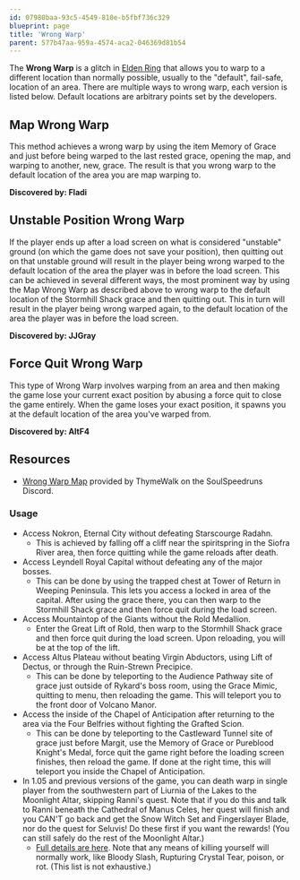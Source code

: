 ```yaml
---
id: 07980baa-93c5-4549-810e-b5fbf736c329
blueprint: page
title: 'Wrong Warp'
parent: 577b47aa-959a-4574-aca2-046369d81b54
---
```

The **Wrong Warp** is a glitch in [Elden Ring](/eldenring) that allows you to warp to a different location than normally possible, usually to the "default", fail-safe, location of an area. There are multiple ways to wrong warp, each version is listed below. Default locations are arbitrary points set by the developers.

## Map Wrong Warp

This method achieves a wrong warp by using the item Memory of Grace and just before being warped to the last rested grace, opening the map, and warping to another, new, grace. The result is that you wrong warp to the default location of the area you are map warping to.

**Discovered by: Fladi**

## Unstable Position Wrong Warp

If the player ends up after a load screen on what is considered "unstable" ground (on which the game does not save your position), then quitting out on that unstable ground will result in the player being wrong warped to the default location of the area the player was in before the load screen. This can be achieved in several different ways, the most prominent way by using the Map Wrong Warp as described above to wrong warp to the default location of the Stormhill Shack grace and then quitting out. This in turn will result in the player being wrong warped again, to the default location of the area the player was in before the load screen.

**Discovered by: JJGray**

## Force Quit Wrong Warp

This type of Wrong Warp involves warping from an area and then making the game lose your current exact position by abusing a force quit to close the game entirely. When the game loses your exact position, it spawns you at the default location of the area you've warped from.

**Discovered by: AltF4**

## Resources

- [Wrong Warp Map](https://cdn.discordapp.com/attachments/1169681257341403205/1183350533403197510/wrongwarps.png?ex=67d00c90&is=67cebb10&hm=016b8eb59c39c53d2bbb8b7132f77e696258a9033f4746b693e2b037c4b5a0d5&) provided by ThymeWalk on the SoulSpeedruns Discord.

### Usage

- Access Nokron, Eternal City without defeating Starscourge Radahn.
  - This is achieved by falling off a cliff near the spiritspring in the Siofra River area, then force quitting while the game reloads after death.
- Access Leyndell Royal Capital without defeating any of the major bosses.
  - This can be done by using the trapped chest at Tower of Return in Weeping Peninsula. This lets you access a locked in area of the capital. After using the grace there, you can then warp to the Stormhill Shack grace and then force quit during the load screen.
- Access Mountaintop of the Giants without the Rold Medallion.
  - Enter the Great Lift of Rold, then warp to the Stormhill Shack grace and then force quit during the load screen. Upon reloading, you will be at the top of the lift.
- Access Altus Plateau without beating Virgin Abductors, using Lift of Dectus, or through the Ruin-Strewn Precipice.
  - This can be done by teleporting to the Audience Pathway site of grace just outside of Rykard's boss room, using the Grace Mimic, quitting to menu, then reloading the game. This will teleport you to the front door of Volcano Manor.
- Access the inside of the Chapel of Anticipation after returning to the area via the Four Belfries without fighting the Grafted Scion.
  - This can be done by teleporting to the Castleward Tunnel site of grace just before Margit, use the Memory of Grace or Pureblood Knight's Medal, force quit the game right before the loading screen finishes, then reload the game. If done at the right time, this will teleport you inside the Chapel of Anticipation.
- In 1.05 and previous versions of the game, you can death warp in single player from the southwestern part of Liurnia of the Lakes to the Moonlight Altar, skipping Ranni's quest. Note that if you do this and talk to Ranni beneath the Cathedral of Manus Celes, her quest will finish and you CAN'T go back and get the Snow Witch Set and Fingerslayer Blade, nor do the quest for Seluvis! Do these first if you want the rewards! (You can still safely do the rest of the Moonlight Altar.)
  - [Full details are here](https://www.youtube.com/watch?v=Zm8EZ57wiNM&ab_channel=BMan). Note that any means of killing yourself will normally work, like Bloody Slash, Rupturing Crystal Tear, poison, or rot. (This list is not exhaustive.)
